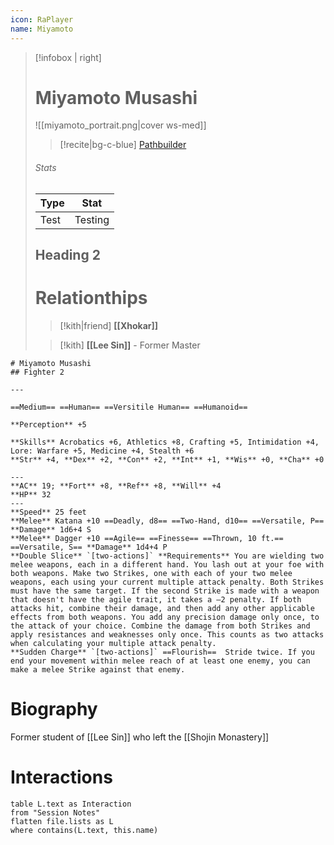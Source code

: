 ```yaml
---
icon: RaPlayer
name: Miyamoto
---
```

> [!infobox | right]
> # Miyamoto Musashi
> ![[miyamoto_portrait.png|cover ws-med]]
> >[!recite|bg-c-blue] [Pathbuilder](https://pathbuilder2e.com/launch.html?build=833816)
> 
> ###### Stats
> | Type | Stat |
> | ---- | ---- |
> | Test | Testing |
> ## Heading 2
> # Relationthips
> >[!kith|friend] **[[Xhokar]]**
> 
> > [!kith] **[[Lee Sin]]** - Former Master
```pf2e-stats
# Miyamoto Musashi
## Fighter 2

---

==Medium== ==Human== ==Versitile Human== ==Humanoid==

**Perception** +5

**Skills** Acrobatics +6, Athletics +8, Crafting +5, Intimidation +4, Lore: Warfare +5, Medicine +4, Stealth +6
**Str** +4, **Dex** +2, **Con** +2, **Int** +1, **Wis** +0, **Cha** +0

---
**AC** 19; **Fort** +8, **Ref** +8, **Will** +4
**HP** 32
---
**Speed** 25 feet
**Melee** Katana +10 ==Deadly, d8== ==Two-Hand, d10== ==Versatile, P== **Damage** 1d6+4 S
**Melee** Dagger +10 ==Agile== ==Finesse== ==Thrown, 10 ft.== ==Versatile, S== **Damage** 1d4+4 P
**Double Slice** `[two-actions]` **Requirements** You are wielding two melee weapons, each in a different hand. You lash out at your foe with both weapons. Make two Strikes, one with each of your two melee weapons, each using your current multiple attack penalty. Both Strikes must have the same target. If the second Strike is made with a weapon that doesn't have the agile trait, it takes a –2 penalty. If both attacks hit, combine their damage, and then add any other applicable effects from both weapons. You add any precision damage only once, to the attack of your choice. Combine the damage from both Strikes and apply resistances and weaknesses only once. This counts as two attacks when calculating your multiple attack penalty.
**Sudden Charge** `[two-actions]` ==Flourish==  Stride twice. If you end your movement within melee reach of at least one enemy, you can make a melee Strike against that enemy.
```
# Biography
Former student of [[Lee Sin]] who left the [[Shojin Monastery]]
# Interactions
```dataview
table L.text as Interaction
from "Session Notes"
flatten file.lists as L
where contains(L.text, this.name)
```
